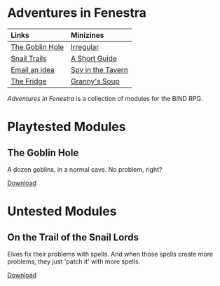 # Adventures in Fenestra

| Links                          | Minizines                      |
|:-------------------------------|:-------------------------------|
| [The Goblin Hole][goblin hole] | [Irregular][irregular_zine]    |
| [Snail Trails][feylands]       | [A Short Guide][guide_zine]    |
| [Email an idea][issues email]  | [Spy in the Tavern][spy_zine]  |
| [The Fridge][fridge]           | [Granny's Soup][soup_zine]     |

*Adventures in Fenestra* is a collection of modules for the BIND RPG.

# Playtested Modules

## The Goblin Hole

A dozen goblins, in a normal cave.
No problem, right?

[Download][goblin hole]

# Untested Modules

## On the Trail of the Snail Lords

Elves fix their problems with spells.
And when those spells create more problems, they just 'patch it' with more spells.

[Download][feylands]

[compiling]: https://gitlab.com/bindrpg/core/-/wikis/dev/Compiling
[oneshot]: https://gitlab.com/bindrpg/oneshot/-/jobs/artifacts/master/raw/Escape_from_the_Goblin_Horde.pdf?job=build
[core]: https://gitlab.com/bindrpg/metabind/-/jobs/artifacts/master/raw/complete/Core_Rules.pdf?job=build
[rules]: https://gitlab.com/bindrpg/config/-/jobs/artifacts/master/raw/rules.pdf?job=build
[stories]: https://gitlab.com/bindrpg/metabind/-/jobs/artifacts/master/raw/complete/Stories.pdf?job=build
[aif]: https://gitlab.com/bindrpg/aif/-/jobs/artifacts/master/raw/Adventures_in_Fenestra.pdf?job=build
[goblin hole]: https://gitlab.com/bindrpg/aif/-/jobs/artifacts/master/raw/The_Goblin_Hole.pdf?job=build
[feylands]: https://gitlab.com/bindrpg/aif/-/jobs/artifacts/master/raw/Snail_Trails.pdf?job=build
[fridge]: https://gitlab.com/bindrpg/aif/-/jobs/artifacts/master/raw/fridge.pdf?job=build
[cs_zine]: https://gitlab.com/bindrpg/aif/-/jobs/artifacts/master/raw/zine_characters.pdf?job=build
[bino_cyoa]: https://gitlab.com/bindrpg/aif/-/jobs/artifacts/master/raw/cyoa_bino.pdf?job=build
[spy_zine]: https://gitlab.com/bindrpg/aif/-/jobs/artifacts/master/raw/spy.pdf?job=build
[guide_zine]: https://gitlab.com/bindrpg/aif/-/jobs/artifacts/master/raw/guide.pdf?job=build
[irregular_zine]: https://gitlab.com/bindrpg/aif/-/jobs/artifacts/master/raw/irregular.pdf?job=build
[soup_zine]: https://gitlab.com/bindrpg/aif/-/jobs/artifacts/master/raw/soup.pdf?job=build
[issues email]: mailto:contact-project+bindrpg-aif-16324948-issue-@incoming.gitlab.com
